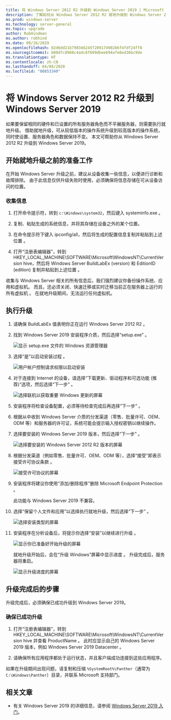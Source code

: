 ```yaml
---
title: 将 Windows Server 2012 R2 升级到 Windows Server 2019 | Microsoft Docs
description: 了解如何从 Windows Server 2012 R2 就地升级到 Windows Server 2019。
ms.prod: windows-server
ms.technology: server-general
ms.topic: upgrade
author: RobHindman
ms.author: robhind
ms.date: 09/16/2019
ms.openlocfilehash: 02d6dd21b798346245f209174902b6f4fdf24ff8
ms.sourcegitcommit: b00d7c8968c4adc8f699dbee694afe6ed36bc9de
ms.translationtype: HT
ms.contentlocale: zh-CN
ms.lasthandoff: 04/08/2020
ms.locfileid: "80853340"
---
```

# <a name="upgrade-windows-server-2012-r2-to-windows-server-2019"></a>将 Windows Server 2012 R2 升级到 Windows Server 2019

如果要保留相同的硬件和已设置的所有服务器角色而不平展服务器，则需要执行就地升级。 借助就地升级，可从较低版本的操作系统升级到较高版本的操作系统，同时使设置、服务器角色和数据保持不变。 本文可帮助你从 Windows Server 2012 R2 升级到 Windows Server 2019。

## <a name="before-you-begin-your-in-place-upgrade"></a>开始就地升级之前的准备工作

在开始 Windows Server 升级之前，建议从设备收集一些信息，以便进行诊断和故障排除。 由于此信息仅供升级失败时使用，必须确保将信息存储在可从设备访问的位置。

### <a name="to-collect-your-info"></a>收集信息

1. 打开命令提示符，转到 `c:\Windows\system32`，然后键入 systeminfo.exe  。

2. 复制、粘贴生成的系统信息，并将其存储在设备之外的某个位置。

3. 在命令提示符下键入 ipconfig/all，然后将生成的配置信息复制并粘贴到上述位置  。

4. 打开“注册表编辑器”，转到 HKEY_LOCAL_MACHINE\SOFTWARE\Microsoft\WindowsNT\CurrentVersion hive，然后将 Windows Server BuildLabEx (version) 和 EditionID (edition) 复制并粘贴到上述位置   。

收集与 Windows Server 相关的所有信息后，我们强烈建议你备份操作系统、应用和虚拟机。 而且，还必须关闭、快速迁移或实时迁移当前正在服务器上运行的所有虚拟机    。 在就地升级期间，无法运行任何虚拟机。

## <a name="to-perform-the-upgrade"></a>执行升级

1. 请确保 BuildLabEx 值表明你正在运行 Windows Server 2012 R2  。

2. 找到 Windows Server 2019 安装程序介质，然后选择“setup.exe”  。

    ![显示 setup.exe 文件的 Windows 资源管理器](media/upgrade-2012r2-2019/setup-2019.png)

3. 选择“是”以启动安装过程  。

    ![用户帐户控制请求权限以启动安装](media/upgrade-2012r2-2019/start-setup-uac-box.png)

4. 对于连接到 Internet 的设备，请选择“下载更新、驱动程序和可选功能 (推荐)”选项，然后选择“下一步”   。

    ![选择联机以获取重要 Windows 更新的屏幕](media/upgrade-2012r2-2019/online-updates-win-setup.png)

5. 安装程序将检查设备配置，必须等待检查完成后再选择“下一步”  。

6. 根据从中收到 Windows Server 介质的分发渠道（零售、批量许可、OEM、ODM 等）和服务器的许可证，系统可能会提示输入授权密钥以继续操作。

7. 选择要安装的 Windows Server 2019 版本，然后选择“下一步”  。

    ![选择要安装的 Windows Server 2012 R2 版本的屏幕](media/upgrade-2012r2-2019/select-os-edition.png)

8. 根据分发渠道（例如零售、批量许可、OEM、ODM 等），选择“接受”即表示接受许可协议条款  。

    ![接受许可协议的屏幕](media/upgrade-2012r2-2019/license-terms.png)

9. 安装程序将建议你使用“添加/删除程序”删除 Microsoft Endpoint Protection  。

    此功能与 Windows Server 2019 不兼容。

10. 选择“保留个人文件和应用”以选择执行就地升级，然后选择“下一步”   。

    ![选择安装类型的屏幕](media/upgrade-2012r2-2019/choose-install-upgrade.png)

11. 安装程序在分析设备后，将提示你选择“安装”以继续进行升级  。

    ![显示你已准备好开始升级的屏幕](media/upgrade-2012r2-2019/ready-to-install.png)

    就地升级开始后，会在“升级 Windows”屏幕中显示进度  。 升级完成后，服务器将重启。

    ![显示升级进度的屏幕](media/upgrade-2012r2-2019/upgrading-windows-with-progress.png)

## <a name="after-your-upgrade-is-done"></a>升级完成后的步骤

升级完成后，必须确保已成功升级到 Windows Server 2019。

### <a name="to-make-sure-your-upgrade-was-successful"></a>确保已成功升级

1. 打开“注册表编辑器”，转到 HKEY_LOCAL_MACHINE\SOFTWARE\Microsoft\WindowsNT\CurrentVersion hive 并查看 ProductName  。 此时应显示自己的 Windows Server 2019 版本，例如 Windows Server 2019 Datacenter  。

2. 请确保所有应用程序都处于运行状态，并且客户端成功连接到这些应用程序。

如果在升级期间出现问题，请复制和压缩 `%SystemRoot%\Panther`（通常为 `C:\Windows\Panther`）目录，并联系 Microsoft 支持部门。

## <a name="related-articles"></a>相关文章

- 有关 Windows Server 2019 的详细信息，请参阅 [Windows Server 2019 入门](https://docs.microsoft.com/windows-server/get-started-19/get-started-19)。